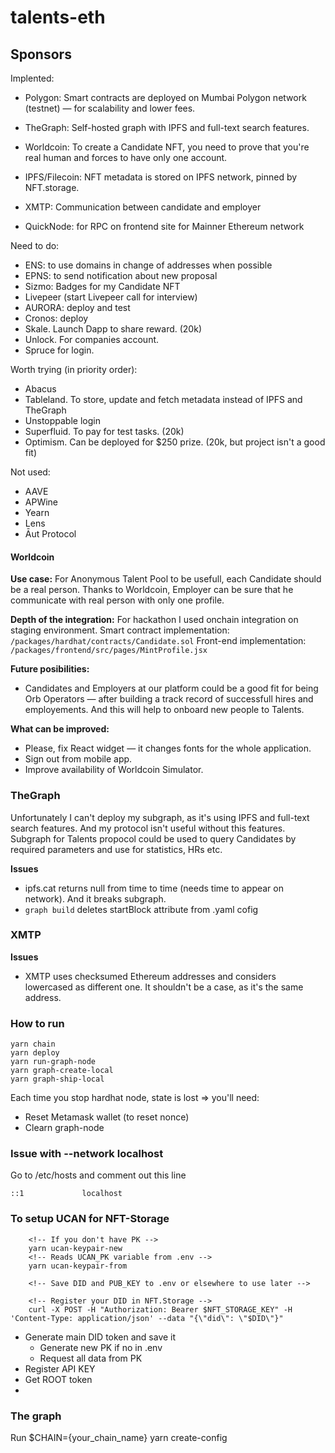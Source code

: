 # talents-eth

## Sponsors

Implented:

- Polygon: Smart contracts are deployed on Mumbai Polygon network (testnet) — for scalability and lower fees.
- TheGraph: Self-hosted graph with IPFS and full-text search features.
- Worldcoin: To create a Candidate NFT, you need to prove that you're real human and forces to have only one account.
- IPFS/Filecoin: NFT metadata is stored on IPFS network, pinned by NFT.storage.
- XMTP: Communication between candidate and employer

- QuickNode: for RPC on frontend site for Mainner Ethereum network

Need to do:

- ENS: to use domains in change of addresses when possible
- EPNS: to send notification about new proposal
- Sizmo: Badges for my Candidate NFT
- Livepeer (start Livepeer call for interview)
- AURORA: deploy and test
- Cronos: deploy
- Skale. Launch Dapp to share reward. (20k)
- Unlock. For companies account.
- Spruce for login.

Worth trying (in priority order):

- Abacus
- Tableland. To store, update and fetch metadata instead of IPFS and TheGraph
- Unstoppable login
- Superfluid. To pay for test tasks. (20k)
- Optimism. Can be deployed for $250 prize. (20k, but project isn't a good fit)

Not used:

- AAVE
- APWine
- Yearn
- Lens
- Āut Protocol

#### Worldcoin

**Use case:**
For Anonymous Talent Pool to be usefull, each Candidate should be a real person.
Thanks to Worldcoin, Employer can be sure that he communicate with real person with only one profile.

**Depth of the integration:**
For hackathon I used onchain integration on staging environment.
Smart contract implementation: `/packages/hardhat/contracts/Candidate.sol`
Front-end implementation: `/packages/frontend/src/pages/MintProfile.jsx`

**Future posibilities:**

- Candidates and Employers at our platform could be a good fit for being Orb Operators — after building a track record of successfull hires and employements. And this will help to onboard new people to Talents.

**What can be improved:**

- Please, fix React widget — it changes fonts for the whole application.
- Sign out from mobile app.
- Improve availability of Worldcoin Simulator.

### TheGraph

Unfortunately I can't deploy my subgraph, as it's using IPFS and full-text search features. And my protocol isn't useful without this features. Subgraph for Talents propocol could be used to query Candidates by required parameters and use for statistics, HRs etc.

**Issues**

- ipfs.cat returns null from time to time (needs time to appear on network). And it breaks subgraph.
- `graph build` deletes startBlock attribute from .yaml cofig

### XMTP

**Issues**

- XMTP uses checksumed Ethereum addresses and considers lowercased as different one. It shouldn't be a case, as it's the same address.

### How to run

```
yarn chain
yarn deploy
yarn run-graph-node
yarn graph-create-local
yarn graph-ship-local
```

Each time you stop hardhat node, state is lost => you'll need:

- Reset Metamask wallet (to reset nonce)
- Clearn graph-node

### Issue with --network localhost

Go to /etc/hosts and comment out this line

```
::1             localhost
```

### To setup UCAN for NFT-Storage

```
    <!-- If you don't have PK -->
    yarn ucan-keypair-new
    <!-- Reads UCAN_PK variable from .env -->
    yarn ucan-keypair-from

    <!-- Save DID and PUB_KEY to .env or elsewhere to use later -->

    <!-- Register your DID in NFT.Storage -->
    curl -X POST -H "Authorization: Bearer $NFT_STORAGE_KEY" -H 'Content-Type: application/json' --data "{\"did\": \"$DID\"}"
```

- Generate main DID token and save it
  - Generate new PK if no in .env
  - Request all data from PK
- Register API KEY
- Get ROOT token
-

### The graph

Run $CHAIN={your_chain_name} yarn create-config
